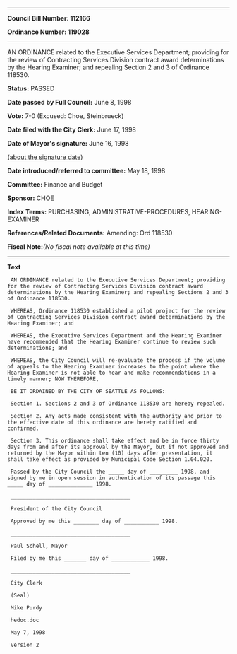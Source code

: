 

********

**Council Bill Number: 112166**
   
**Ordinance Number: 119028**
********

 AN ORDINANCE related to the Executive Services Department; providing for the review of Contracting Services Division contract award determinations by the Hearing Examiner; and repealing Section 2 and 3 of Ordinance 118530.

**Status:** PASSED
   
**Date passed by Full Council:** June 8, 1998
   
**Vote:** 7-0 (Excused: Choe, Steinbrueck)
   
**Date filed with the City Clerk:** June 17, 1998
   
**Date of Mayor's signature:** June 16, 1998
   
[(about the signature date)](/~public/approvaldate.htm)
   
   
   
**Date introduced/referred to committee:** May 18, 1998
   
**Committee:** Finance and Budget
   
**Sponsor:** CHOE
   
   
**Index Terms:** PURCHASING, ADMINISTRATIVE-PROCEDURES, HEARING-EXAMINER

**References/Related Documents:** Amending: Ord 118530

**Fiscal Note:**_(No fiscal note available at this time)_

********

**Text**
   
```
 AN ORDINANCE related to the Executive Services Department; providing for the review of Contracting Services Division contract award determinations by the Hearing Examiner; and repealing Sections 2 and 3 of Ordinance 118530.

 WHEREAS, Ordinance 118530 established a pilot project for the review of Contracting Services Division contract award determinations by the Hearing Examiner; and

 WHEREAS, the Executive Services Department and the Hearing Examiner have recommended that the Hearing Examiner continue to review such determinations; and

 WHEREAS, the City Council will re-evaluate the process if the volume of appeals to the Hearing Examiner increases to the point where the Hearing Examiner is not able to hear and make recommendations in a timely manner; NOW THEREFORE,

 BE IT ORDAINED BY THE CITY OF SEATTLE AS FOLLOWS:

 Section 1. Sections 2 and 3 of Ordinance 118530 are hereby repealed.

 Section 2. Any acts made consistent with the authority and prior to the effective date of this ordinance are hereby ratified and confirmed.

 Section 3. This ordinance shall take effect and be in force thirty days from and after its approval by the Mayor, but if not approved and returned by the Mayor within ten (10) days after presentation, it shall take effect as provided by Municipal Code Section 1.04.020.

 Passed by the City Council the _____ day of _________ 1998, and signed by me in open session in authentication of its passage this _____ day of ______________ 1998.

 ______________________________________

 President of the City Council

 Approved by me this ________ day of ___________ 1998.

 ______________________________________

 Paul Schell, Mayor

 Filed by me this _______ day of ____________ 1998.

 ______________________________________

 City Clerk

 (Seal)

 Mike Purdy

 hedoc.doc

 May 7, 1998

 Version 2

```
